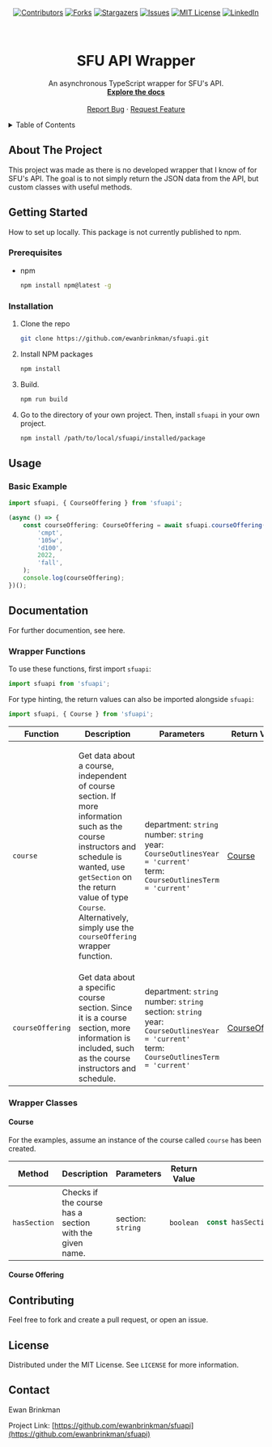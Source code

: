 <div align="center">

[![Contributors][contributors-shield]][contributors-url]
[![Forks][forks-shield]][forks-url]
[![Stargazers][stars-shield]][stars-url]
[![Issues][issues-shield]][issues-url]
[![MIT License][license-shield]][license-url]
[![LinkedIn][linkedin-shield]][linkedin-url]
</div>


<!-- Project logo. -->
<br />
<div align="center">
  <h1 align="center">SFU API Wrapper</h1>

  <p align="center">
    An asynchronous TypeScript wrapper for SFU's API.
    <br />
    <a href="https://github.com/ewanbrinkman/sfuapi"><strong>Explore the docs</strong></a>
    <br />
    <br />
    <a href="https://github.com/ewanbrinkman/sfuapi/issues">Report Bug</a>
    ·
    <a href="https://github.com/ewanbrinkman/sfuapi/issues">Request Feature</a>
  </p>
</div>



<!-- Table of contents. -->
<details>
  <summary>Table of Contents</summary>
  <ol>
    <li>
      <a href="#about-the-project">About The Project</a>
    </li>
    <li>
      <a href="#getting-started">Getting Started</a>
      <ul>
        <li><a href="#prerequisites">Prerequisites</a></li>
        <li><a href="#installation">Installation</a></li>
      </ul>
    </li>
    <li><a href="#usage">Usage</a></li>
    <li><a href="#documentation">Documentation</a></li>
    <li><a href="#contributing">Contributing</a></li>
    <li><a href="#license">License</a></li>
    <li><a href="#contact">Contact</a></li>
  </ol>
</details>



<!-- Abiut the project. -->
## About The Project

This project was made as there is no developed wrapper that I know of for SFU's API. The goal is to not simply return the JSON data from the API, but custom classes with useful methods.



<!-- Getting started. -->
## Getting Started

How to set up locally. This package is not currently published to npm.

### Prerequisites

* npm
  ```sh
  npm install npm@latest -g
  ```

### Installation

1. Clone the repo
   ```sh
   git clone https://github.com/ewanbrinkman/sfuapi.git
   ```
2. Install NPM packages
   ```sh
   npm install
   ```
3. Build.
    ```sh
    npm run build
    ```
4. Go to the directory of your own project. Then, install `sfuapi` in your own project.
   ```sh
   npm install /path/to/local/sfuapi/installed/package
   ```



<!-- Usage. -->
## Usage

### Basic Example

```typescript
import sfuapi, { CourseOffering } from 'sfuapi';

(async () => {
    const courseOffering: CourseOffering = await sfuapi.courseOffering(
        'cmpt',
        '105w',
        'd100',
        2022,
        'fall',
    );
    console.log(courseOffering);
})();
```

## Documentation

For further documention, see here.

### Wrapper Functions

To use these functions, first import `sfuapi`:
```typescript
import sfuapi from 'sfuapi';
```

For type hinting, the return values can also be imported alongside `sfuapi`:
```typescript
import sfuapi, { Course } from 'sfuapi';
```

<table>
<thead>
<tr>
<th>Function</th>
<th>Description</th>
<th>Parameters</th>
<th>Return Value</th>
<th>Example</th>
</tr>
</thead>
<tbody>
<tr>
<td>

`course`
</td>
<td>

Get data about a course, independent of course section. If more information such as the course instructors and schedule is wanted, use `getSection` on the return value of type `Course`. Alternatively, simply use the `courseOffering` wrapper function.
</td>
<td>

department: `string`<br>
number: `string`<br>
year: `CourseOutlinesYear = 'current'`<br>
term: `CourseOutlinesTerm = 'current'`
</td>
<td>

[Course](#course)
</td>
<td>

```typescript
const course: Course = await sfuapi.course('cmpt', '120', 'fall', '2021');
```
</td>
</tr>
<tr>
<td>

`courseOffering`
</td>
<td>
Get data about a specific course section. Since it is a course section, more information is included, such as the course instructors and schedule.
</td>
<td>

department: `string`<br>
number: `string`<br>
section: `string`<br>
year: `CourseOutlinesYear = 'current'`<br>
term: `CourseOutlinesTerm = 'current'`</td>
<td>

[CourseOffering](#course-offering)
</td>
<td>

```typescript
const courseOffering: CourseOffering = await sfuapi.courseOffering('cmpt', '120', 'd100', 'fall', '2021');
```
</td>
</tr>
</tbody>
</table>

### Wrapper Classes

#### Course

For the examples, assume an instance of the course called `course` has been created.

<table>
<thead>
<tr>
<th>Method</th>
<th>Description</th>
<th>Parameters</th>
<th>Return Value</th>
<th>Example</th>
</tr>
</thead>
<tbody>
<tr>
<td>

`hasSection`</td>
<td>
Checks if the course has a section with the given name.
</td>
<td>

section: `string`</td>
<td>

`boolean`
</td>
<td>

```typescript
const hasSection: boolean = await course.hasSection('d100');
```
</td>
</tr>
</tbody>
</table>

#### Course Offering



<!-- Contributing. -->
## Contributing

Feel free to fork and create a pull request, or open an issue.



<!-- License. -->
## License

Distributed under the MIT License. See `LICENSE` for more information.



<!-- Contact. -->
## Contact

Ewan Brinkman

Project Link: [https://github.com/ewanbrinkman/sfuapi](https://github.com/ewanbrinkman/sfuapi)



<!-- Markdown links and images -->
[contributors-shield]: https://img.shields.io/github/contributors/ewanbrinkman/sfuapi.svg?style=for-the-badge
[contributors-url]: https://github.com/ewanbrinkman/sfuapi/graphs/contributors
[forks-shield]: https://img.shields.io/github/forks/ewanbrinkman/sfuapi.svg?style=for-the-badge
[forks-url]: https://github.com/ewanbrinkman/sfuapi/network/members
[stars-shield]: https://img.shields.io/github/stars/ewanbrinkman/sfuapi.svg?style=for-the-badge
[stars-url]: https://github.com/ewanbrinkman/sfuapi/stargazers
[issues-shield]: https://img.shields.io/github/issues/ewanbrinkman/sfuapi.svg?style=for-the-badge
[issues-url]: https://github.com/ewanbrinkman/sfuapi/issues
[license-shield]: https://img.shields.io/github/license/ewanbrinkman/sfuapi.svg?style=for-the-badge
[license-url]: https://github.com/ewanbrinkman/sfuapi/blob/master/LICENSE.txt
[linkedin-shield]: https://img.shields.io/badge/-LinkedIn-black.svg?style=for-the-badge&logo=linkedin&colorB=555
[linkedin-url]: https://linkedin.com/in/ewan-brinkman
